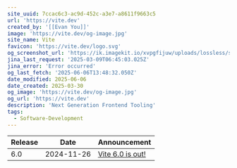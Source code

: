 ```yaml
---
site_uuid: 7ccac6c3-ac9d-452c-a3e7-a8611f9663c5
url: 'https://vite.dev'
created_by: '[[Evan You]]'
image: 'https://vite.dev/og-image.jpg'
site_name: Vite
favicon: 'https://vite.dev/logo.svg'
og_screenshot_url: 'https://ik.imagekit.io/xvpgfijuw/uploads/lossless/screenshots/20250606_Vite_og_screenshot.jpeg'
jina_last_request: '2025-03-09T06:45:03.025Z'
jina_error: 'Error occurred'
og_last_fetch: '2025-06-06T13:48:32.050Z'
date_modified: 2025-06-06
date_created: 2025-03-30
og_image: 'https://vite.dev/og-image.jpg'
og_url: 'https://vite.dev'
description: 'Next Generation Frontend Tooling'
tags:
  - Software-Development
---
```


| Release | Date       | Announcement                                               |
| ------- | ---------- | ---------------------------------------------------------- |
| 6.0     | 2024-11-26 | [Vite 6.0 is out!](https://vite.dev/blog/announcing-vite6) |